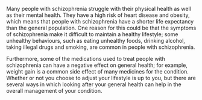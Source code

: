 Many people with schizophrenia struggle with their physical health as well as
their mental health. They have a high risk of heart disease and obesity, which
means that people with schizophrenia have a shorter life expectancy than the
general population. One reason for this could be that the symptoms of
schizophrenia make it difficult to maintain a healthy lifestyle; some unhealthy
behaviours, such as eating unhealthy foods, drinking alcohol, taking illegal
drugs and smoking, are common in people with schizophrenia.

Furthermore, some of the medications used to treat people with schizophrenia can
have a negative effect on general health; for example, weight gain is a common
side effect of many medicines for the condition. Whether or not you choose to
adjust your lifestyle is up to you, but there are several ways in which looking
after your general health can help in the overall management of your condition.

